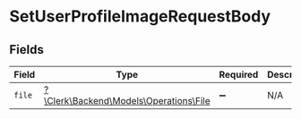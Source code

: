 # SetUserProfileImageRequestBody


## Fields

| Field                                                                     | Type                                                                      | Required                                                                  | Description                                                               |
| ------------------------------------------------------------------------- | ------------------------------------------------------------------------- | ------------------------------------------------------------------------- | ------------------------------------------------------------------------- |
| `file`                                                                    | [?\Clerk\Backend\Models\Operations\File](../../Models/Operations/File.md) | :heavy_minus_sign:                                                        | N/A                                                                       |